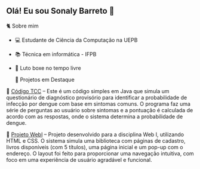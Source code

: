 ## Olá! Eu sou Sonaly Barreto 👋

🐈 Sobre mim
- 💻 Estudante de Ciência da Computação na UEPB 
- 📚 Técnica em informática - IFPB
- 🥊 Luto boxe no tempo livre


   📌 Projetos em Destaque
  
📂 [Código TCC](https://replit.com/@SonalyBarreto/TCC#DengueQuestionnaire.java) – Este é um código simples em Java que simula um questionário de diagnóstico provisório para identificar a probabilidade de infecção por dengue com base em sintomas comuns. O programa faz uma série de perguntas ao usuário sobre sintomas e a pontuação é calculada de acordo com as respostas, onde o sistema determina a probabilidade de dengue.


📂 [Projeto WebI](https://replit.com/@SonalyBarreto1/BIBLIOTECA-GEMEOS-DO-OLIMPO-prova-de-web) – Projeto desenvolvido para a disciplina Web I, utilizando HTML e CSS. O sistema simula uma biblioteca com páginas de cadastro, livros disponíveis (com 5 títulos), uma página inicial e um pop-up com o endereço. O layout foi feito para proporcionar uma navegação intuitiva, com foco em uma experiência de usuário agradável e funcional.
